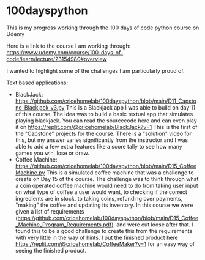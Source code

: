 # 100dayspython
This is my progress working through the 100 days of code python course on Udemy

Here is a link to the course I am working through:
https://www.udemy.com/course/100-days-of-code/learn/lecture/23154980#overview

I wanted to highlight some of the challenges I am particularly proud of. 

Text based applications:
- BlackJack:
  https://github.com/cricehomelab/100dayspython/blob/main/D11_Capstone_Blackjack_v3.py
  This is a Blackjack app I was able to build on day 11 of this course. The idea was to build a basic textual app that simulates playing blackjack. You can read the sourcecode 
  here and can even play it on https://replit.com/@cricehomelab/BlackJack?v=1 
  This is the first of the "Capstone" projects for the course. There is a "solution" video for this, but my answer varies significantly from the instructor and I was able to add a 
  few extra features like a score tally to see how many games you win, lose or draw. 
- Coffee Machine:
  https://github.com/cricehomelab/100dayspython/blob/main/D15_CoffeeMachine.py
  This is a simulated coffee machine that was a challenge to create on Day 15 of the course. The challenge was to think through what a coin operated coffee machine would  need to 
  do from taking user input on what type of coffee a user would want, to checking if the correct ingredients are in stock, to taking coins, refunding over payments, "making" the 
  coffee and updating its inventory. In this course we were given a list of requirements 
  (https://github.com/cricehomelab/100dayspython/blob/main/D15_Coffee_Machine_Program_Requirements.pdf), and were cut loose after that. I found this to be a good challenge to 
  create this from the requirements with very little in the way of hints. I put the finished product here https://replit.com/@cricehomelab/CoffeeMaker?v=1 for an easy way of 
  seeing the finished product. 
